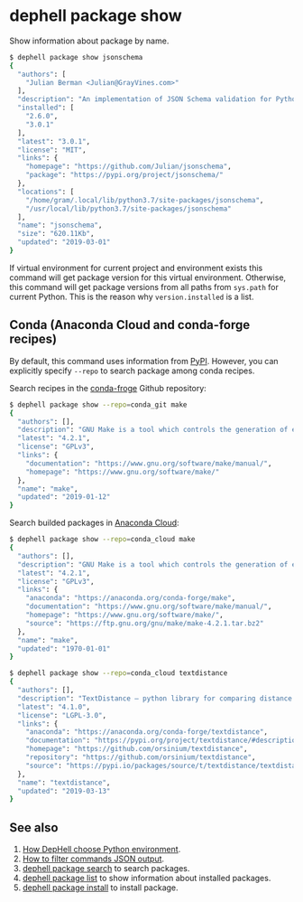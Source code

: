 # dephell package show

Show information about package by name.

```bash
$ dephell package show jsonschema
{
  "authors": [
    "Julian Berman <Julian@GrayVines.com>"
  ],
  "description": "An implementation of JSON Schema validation for Python",
  "installed": [
    "2.6.0",
    "3.0.1"
  ],
  "latest": "3.0.1",
  "license": "MIT",
  "links": {
    "homepage": "https://github.com/Julian/jsonschema",
    "package": "https://pypi.org/project/jsonschema/"
  },
  "locations": [
    "/home/gram/.local/lib/python3.7/site-packages/jsonschema",
    "/usr/local/lib/python3.7/site-packages/jsonschema"
  ],
  "name": "jsonschema",
  "size": "620.11Kb",
  "updated": "2019-03-01"
}
```

If virtual environment for current project and environment exists this command will get package version for this virtual environment. Otherwise, this command will get package versions from all paths from `sys.path` for current Python. This is the reason why `version.installed` is a list.

## Conda (Anaconda Cloud and conda-forge recipes)

By default, this command uses information from [PyPI](http://pypi.org). However, you can explicitly specify `--repo` to search package among conda recipes.

Search recipes in the [conda-froge](https://github.com/conda-forge/) Github repository:

```bash
$ dephell package show --repo=conda_git make
{
  "authors": [],
  "description": "GNU Make is a tool which controls the generation of executables and other non-source files of a program from the program's source files.",
  "latest": "4.2.1",
  "license": "GPLv3",
  "links": {
    "documentation": "https://www.gnu.org/software/make/manual/",
    "homepage": "https://www.gnu.org/software/make/"
  },
  "name": "make",
  "updated": "2019-01-12"
}
```

Search builded packages in [Anaconda Cloud](https://anaconda.org/):

```bash
$ dephell package show --repo=conda_cloud make
{
  "authors": [],
  "description": "GNU Make is a tool which controls the generation of executables and other non-source files of a program from the program's source files.",
  "latest": "4.2.1",
  "license": "GPLv3",
  "links": {
    "anaconda": "https://anaconda.org/conda-forge/make",
    "documentation": "https://www.gnu.org/software/make/manual/",
    "homepage": "https://www.gnu.org/software/make/",
    "source": "https://ftp.gnu.org/gnu/make/make-4.2.1.tar.bz2"
  },
  "name": "make",
  "updated": "1970-01-01"
}
```

```bash
$ dephell package show --repo=conda_cloud textdistance
{
  "authors": [],
  "description": "TextDistance – python library for comparing distance between two or more sequences by many algorithms.",
  "latest": "4.1.0",
  "license": "LGPL-3.0",
  "links": {
    "anaconda": "https://anaconda.org/conda-forge/textdistance",
    "documentation": "https://pypi.org/project/textdistance/#description",
    "homepage": "https://github.com/orsinium/textdistance",
    "repository": "https://github.com/orsinium/textdistance",
    "source": "https://pypi.io/packages/source/t/textdistance/textdistance-4.1.0.tar.gz"
  },
  "name": "textdistance",
  "updated": "2019-03-13"
}
```


## See also

1. [How DepHell choose Python environment](python-lookup).
1. [How to filter commands JSON output](filters).
1. [dephell package search](cmd-package-search) to search packages.
1. [dephell package list](cmd-package-list) to show information about installed packages.
1. [dephell package install](cmd-package-install) to install package.
